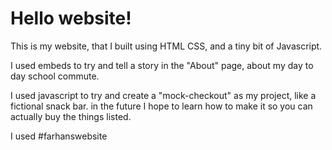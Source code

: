 # Hello website!

This is my website, that I built using HTML CSS, and a tiny bit of Javascript. 

I used embeds to try and tell a story in the "About" page, about my day to day school commute. 

I used javascript to try and create a "mock-checkout" as my project, like a fictional snack bar. in the future I hope to learn how to make it so you can actually buy the things listed.

I used 
#farhanswebsite
